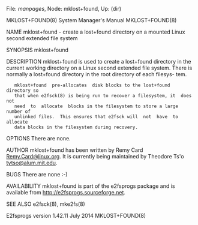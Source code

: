 File: *manpages*,  Node: mklost+found,  Up: (dir)

MKLOST+FOUND(8)             System Manager's Manual            MKLOST+FOUND(8)



NAME
       mklost+found  - create a lost+found directory on a mounted Linux second
       extended file system

SYNOPSIS
       mklost+found

DESCRIPTION
       mklost+found is used to create a lost+found directory  in  the  current
       working  directory  on  a  Linux second extended file system.  There is
       normally a lost+found directory in the root directory of each  filesys-
       tem.

       mklost+found  pre-allocates  disk blocks to the lost+found directory so
       that when e2fsck(8) is being run to recover a filesystem, it  does  not
       need  to  allocate  blocks in the filesystem to store a large number of
       unlinked files.  This ensures that e2fsck will  not  have  to  allocate
       data blocks in the filesystem during recovery.

OPTIONS
       There are none.

AUTHOR
       mklost+found  has  been written by Remy Card <Remy.Card@linux.org>.  It
       is currently being maintained by Theodore Ts'o <tytso@alum.mit.edu>.

BUGS
       There are none :-)

AVAILABILITY
       mklost+found is part of the e2fsprogs package  and  is  available  from
       http://e2fsprogs.sourceforge.net.

SEE ALSO
       e2fsck(8), mke2fs(8)



E2fsprogs version 1.42.11          July 2014                   MKLOST+FOUND(8)
